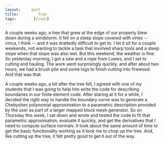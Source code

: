 ```yaml
---
layout:     post
title:         Tree
tags:        [fiver]
---
```


A couple weeks ago, a tree that grew at the edge of our property blew
down during a windstorm.  It fell on a steep slope covered with vines
-- vinca, I think -- and it was drattedly difficult to get to.  I let
it sit for a couple weekends, not wanting to tackle a task that
involved sharp tools and a steep slope when that slope was also wet.
But this weekend, the weather is fine.  So yesterday morning, I got a
saw and a rope from Lowes, and I set to cutting and hauling.  The work
went surprisingly quickly, and after about two hours, we had a brush
pile and some logs to finish cutting into firewood.  And that was
that.

A couple weeks ago, a bit after the tree fell, I agreed with one of my
students that I was going to help him write the code for describing
boundaries in our finite element code.  After staring at it for a
while, I decided the right way to handle the boundary curve was to
generate a Chebyshev polynomial approximation to a parametric
description provided by the user as part of a larger mapped block mesh
generator.  So on Thursday this week, I sat down and wrote and tested the
code to fit that parametric approximation, evaluate it quickly, and
get the derivatives that I need to compute surface normals.  It took
about the same amount of time to get the basic functionality working
as it took me to chop up the tree.  And, like cutting up the tree, it
felt pretty good to get it out of the way.


